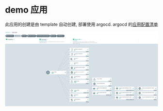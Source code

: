 # demo 应用

此应用的创建是由 template 自动创建, 部署使用 argocd. argocd 的[应用配置清单](./app.yaml)

![example argocd 拓扑图](./example.png)
